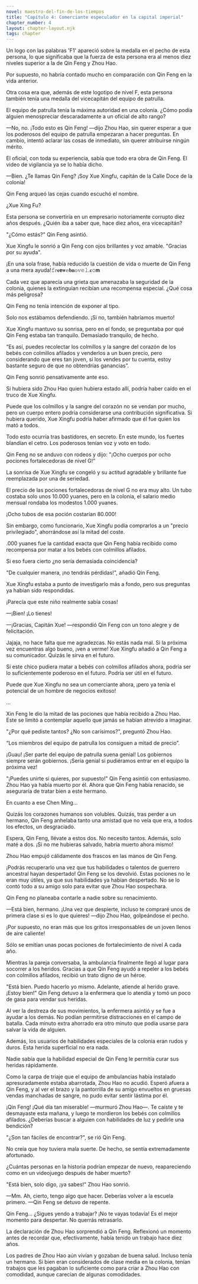 ```yaml
---
novel: maestro-del-fin-de-los-tiempos
title: "Capítulo 4: Comerciante especulador en la capital imperial"
chapter_number: 4
layout: chapter-layout.njk
tags: chapter
---
```

<!--StartFragment-->

Un logo con las palabras 'F1' apareció sobre la medalla en el pecho de esta persona, lo que significaba que la fuerza de esta persona era al menos diez niveles superior a la de Qin Feng y Zhou Hao.

Por supuesto, no habría contado mucho en comparación con Qin Feng en la vida anterior.

Otra cosa era que, además de este logotipo de nivel F, esta persona también tenía una medalla del vicecapitán del equipo de patrulla.

El equipo de patrulla tenía la máxima autoridad en una colonia. ¿Cómo podía alguien menospreciar descaradamente a un oficial de alto rango?

—No, no. ¡Todo esto es Qin Feng! —dijo Zhou Hao, sin querer esperar a que los poderosos del equipo de patrulla empezaran a hacer preguntas. En cambio, intentó aclarar las cosas de inmediato, sin querer atribuirse ningún mérito.

El oficial, con toda su experiencia, sabía que todo era obra de Qin Feng. El video de vigilancia ya se lo había dicho.

—Bien. ¿Te llamas Qin Feng? ¡Soy Xue Xingfu, capitán de la Calle Doce de la colonia!

Qin Feng arqueó las cejas cuando escuchó el nombre.

¿Xue Xing Fu?

Esta persona se convertiría en un empresario notoriamente corrupto diez años después. ¿Quién iba a saber que, hace diez años, era vicecapitán?

"¿Cómo estás?" Qin Feng asintió.

Xue Xingfu le sonrió a Qin Feng con ojos brillantes y voz amable. "Gracias por su ayuda".

¡En una sola frase, había reducido la cuestión de vida o muerte de Qin Feng a una mera ayuda!𝚏𝕣𝐞𝗲𝐰𝕖𝐛𝐧𝕠𝕧𝚎𝚕.𝐜𝚘𝗺

Cada vez que aparecía una grieta que amenazaba la seguridad de la colonia, quienes la extinguían recibían una recompensa especial. ¿Qué cosa más peligrosa?

Qin Feng no tenía intención de exponer al tipo.

Solo nos estábamos defendiendo. ¡Si no, también habríamos muerto!

Xue Xingfu mantuvo su sonrisa, pero en el fondo, se preguntaba por qué Qin Feng estaba tan tranquilo. Demasiado tranquilo, de hecho.

“Es así, puedes recolectar los colmillos y la sangre del corazón de los bebés con colmillos afilados y venderlos a un buen precio, pero considerando que eres tan joven, si los vendes por tu cuenta, estoy bastante seguro de que no obtendrías ganancias”.

Qin Feng sonrió pensativamente ante eso.

Si hubiera sido Zhou Hao quien hubiera estado allí, podría haber caído en el truco de Xue Xingfu.

Puede que los colmillos y la sangre del corazón no se vendan por mucho, pero un cuerpo entero podría considerarse una contribución significativa. Si hubiera querido, Xue Xingfu podría haber afirmado que él fue quien los mató a todos.

Todo esto ocurría tras bastidores, en secreto. En este mundo, los fuertes blandían el cetro. Los poderosos tenían voz y voto en todo.

Qin Feng no se anduvo con rodeos y dijo: "¡Ocho cuerpos por ocho pociones fortalecedoras de nivel G!"

La sonrisa de Xue Xingfu se congeló y su actitud agradable y brillante fue reemplazada por una de seriedad.

El precio de las pociones fortalecedoras de nivel G no era muy alto. Un tubo costaba solo unos 10.000 yuanes, pero en la colonia, el salario medio mensual rondaba los modestos 1.000 yuanes.

¡Ocho tubos de esa poción costarían 80.000!

Sin embargo, como funcionario, Xue Xingfu podía comprarlos a un "precio privilegiado", ahorrándose así la mitad del coste.

.000 yuanes fue la cantidad exacta que Qin Feng había recibido como recompensa por matar a los bebés con colmillos afilados.

Si eso fuera cierto ¿no sería demasiada coincidencia?

"De cualquier manera, ¡no tendrás pérdidas!", añadió Qin Feng.

Xue Xingfu estaba a punto de investigarlo más a fondo, pero sus preguntas ya habían sido respondidas.

¡Parecía que este niño realmente sabía cosas!

—¡Bien! ¡Lo tienes!

—¡Gracias, Capitán Xue! —respondió Qin Feng con un tono alegre y de felicitación.

Jajaja, no hace falta que me agradezcas. No estás nada mal. Si la próxima vez encuentras algo bueno, ¡ven a verme! Xue Xingfu añadió a Qin Feng a su comunicador. Quizás le sirva en el futuro.

Si este chico pudiera matar a bebés con colmillos afilados ahora, podría ser lo suficientemente poderoso en el futuro. Podría ser útil en el futuro.

Puede que Xue Xingfu no sea un comerciante ahora, ¡pero ya tenía el potencial de un hombre de negocios exitoso!

...

Xin Feng le dio la mitad de las pociones que había recibido a Zhou Hao. Este se limitó a contemplar aquello que jamás se habían atrevido a imaginar.

"¿Por qué pediste tantos? ¿No son carísimos?", preguntó Zhou Hao.

“Los miembros del equipo de patrulla los consiguen a mitad de precio”.

¡Guau! ¡Ser parte del equipo de patrulla suena genial! Los gobiernos siempre serán gobiernos. ¡Sería genial si pudiéramos entrar en el equipo la próxima vez!

"¡Puedes unirte si quieres, por supuesto!" Qin Feng asintió con entusiasmo. Zhou Hao ya había muerto por él. Ahora que Qin Feng había renacido, se aseguraría de tratar bien a este hermano.

En cuanto a ese Chen Ming...

Quizás los corazones humanos son volubles. Quizás, tras perder a un hermano, Qin Feng anhelaba tanto una amistad que no veía que era, a todos los efectos, un desgraciado.

Espera, Qin Feng, llévate a estos dos. No necesito tantos. Además, solo maté a dos. ¡Si no me hubieras salvado, habría muerto ahora mismo!

Zhou Hao empujó cálidamente dos frascos en las manos de Qin Feng.

¡Podrás recuperarlo una vez que tus habilidades o talentos de guerrero ancestral hayan despertado! Qin Feng se los devolvió. Estas pociones no le eran muy útiles, ya que sus habilidades ya habían despertado. No se lo contó todo a su amigo solo para evitar que Zhou Hao sospechara.

Qin Feng no planeaba contarle a nadie sobre su renacimiento.

—Está bien, hermano. ¡Una vez que despierte, incluso te compraré unos de primera clase si es lo que quieres! —dijo Zhou Hao, golpeándose el pecho.

¡Por supuesto, no eran más que los gritos irresponsables de un joven llenos de aire caliente!

Sólo se emitían unas pocas pociones de fortalecimiento de nivel A cada año.

Mientras la pareja conversaba, la ambulancia finalmente llegó al lugar para socorrer a los heridos. Gracias a que Qin Feng ayudó a repeler a los bebés con colmillos afilados, recibió un trato digno de un héroe.

"Está bien. Puedo hacerlo yo mismo. Adelante, atiende al herido grave. ¡Estoy bien!" Qin Feng detuvo a la enfermera que lo atendía y tomó un poco de gasa para vendar sus heridas.

Al ver la destreza de sus movimientos, la enfermera asintió y se fue a ayudar a los demás. No podían permitirse distracciones en el campo de batalla. Cada minuto extra ahorrado era otro minuto que podía usarse para salvar la vida de alguien.

Además, los usuarios de habilidades especiales de la colonia eran rudos y duros. Esta herida superficial no era nada.

Nadie sabía que la habilidad especial de Qin Feng le permitía curar sus heridas rápidamente.

Como la carpa de triaje que el equipo de ambulancias había instalado apresuradamente estaba abarrotada, Zhou Hao no acudió. Esperó afuera a Qin Feng, y al ver el brazo y la pantorrilla de su amigo envueltos en gruesas vendas manchadas de sangre, no pudo evitar sentir lástima por él.

¡Qin Feng! ¡Qué día tan miserable! —murmuró Zhou Hao—. Te caíste y te desmayaste esta mañana, y luego te mordieron los bebés con colmillos afilados. ¿Deberías buscar a alguien con habilidades de luz y pedirle una bendición?

"¿Son tan fáciles de encontrar?", se rió Qin Feng.

No creía que hoy tuviera mala suerte. De hecho, se sentía extremadamente afortunado.

¿Cuántas personas en la historia podrían empezar de nuevo, reapareciendo como en un videojuego después de haber muerto?

"Está bien, solo digo, ¡ya sabes!" Zhou Hao sonrió.

—Mm. Ah, cierto, tengo algo que hacer. Deberías volver a la escuela primero. —Qin Feng se detuvo de repente.

Qin Feng... ¿Sigues yendo a trabajar? ¡No te vayas todavía! Es el mejor momento para despertar. No querrás retrasarlo.

La declaración de Zhou Hao sorprendió a Qin Feng. Reflexionó un momento antes de recordar que, efectivamente, había tenido un trabajo hace diez años.

Los padres de Zhou Hao aún vivían y gozaban de buena salud. Incluso tenía un hermano. Si bien eran considerados de clase media en la colonia, tenían trabajos que les pagaban lo suficiente como para criar a Zhou Hao con comodidad, aunque carecían de algunas comodidades.

<!--EndFragment-->